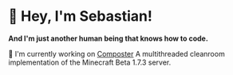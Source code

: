 # 👋 Hey, I'm Sebastian! 


**And I'm just another human being that knows how to code.**

🔨 I'm currently working on [Composter](https://github.com/nkomarn/Composter) A multithreaded cleanroom implementation of the Minecraft Beta 1.7.3 server.
